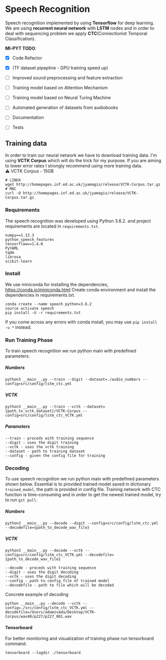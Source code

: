 # Speech Recognition

Speech recognition implemented by using __Tensorflow__ for deep learning.
We are using __recurrent neural network__ with __LSTM__ nodes and in order to deal with sequencing problem we apply __CTC__(Connectionist Temporal Classification).

__MI-PYT TODO__:
- [x] Code Refactor
- [x] (TF dataset pipepline - GPU training speed up)
- [ ] Improved sound preprocessing and feature extraction
- [ ] Training model based on Attention Mechanism
- [ ] Training model based on Neural Turing Machine
- [ ] Automated generation of datasets from audiobooks
- [ ] Documentation
- [ ] Tests



## Training data
In order to train our neural network we have to download training data.
I'm using __VCTK Corpus__ which will do the trick for my purpose. If you are aiming to lower error rates I strongly recommend using more training data.  
⚠️ VCTK Corpus - 15GB
```
# LINUX
wget http://homepages.inf.ed.ac.uk/jyamagis/release/VCTK-Corpus.tar.gz
# MAC
curl -O http://homepages.inf.ed.ac.uk/jyamagis/release/VCTK-Corpus.tar.gz
```

### Requirements
The speech recognition was developed using Python 3.6.2. and project requirements are located in ```requirements.txt```.
```
numpy==1.13.3
python_speech_features
tensorflow==1.4.0
PyYAML
tqdm
librosa
scikit-learn
```

### Install

We use miniconda for installing the dependencies, https://conda.io/miniconda.html
Create conda environment and install the dependencies in requirements.txt.

```
conda create --name speech python=3.6.2
source activate speech
pip install -U -r requirements.txt
```
If you come across any errors with conda install, you may use ```pip install -u *``` instead.  


### Run Training Phase

To train speech recognition we run python main with predefined parameters.

##### Numbers
```
python3 __main__.py --train --digit --dataset=./audio_numbers --config=src/config/lstm_ctc.yml
```
##### VCTK
```
python3 __main__.py --train --vctk --dataset={path_to_vctk_dataset}/VCTK-Corpus --config=src/config/lstm_ctc_VCTK.yml
```
##### Parameters
```
--train - proceds with training sequence
--digit - uses the digit training
--vctk - uses the vctk training
--dataset - path to training dataset
--config - given the config file for training
```

### Decoding
To use speech recognition we run python main with predefined parameters shown below.
Essential is to provided trained model saved in dictionary ```trained_model```, the path is provided in config file.
Training network with CTC function is time-consuming and in order to get the newest trained model, try to run ```git pull```.   
##### Numbers
```
python3 __main__.py --decode --digit --config=src/config/lstm_ctc.yml --decodefile={path_to_decode_wav_file}
```
##### VCTK
```
python3 __main__.py --decode --vctk --config=src/config/lstm_ctc_VCTK.yml --decodefile={path_to_decode_wav_file}
```
```
--decode - proceds with training sequence
--digit - uses the digit decoding
--vctk - uses the digit decoding
--config - path to config file of trained model
--decodefile - path to file which will be decoded
```
Concrete example of decoding
```
python __main__.py --decode --vctk --config=./src/config/lstm_ctc_VCTK.yml --decodefile=/Users/adamzvada/Desktop/VCTK-Corpus/wav48/p227/p227_001.wav
```

#### Tensorboard
For better monitoring and visualization of training phase run tensorboard command.
```
tensorboard --logdir ./tensorboard    
```
